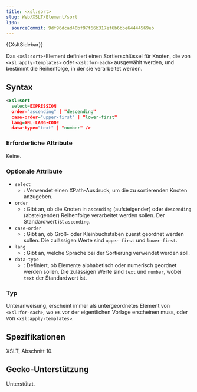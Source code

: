 ```yaml
---
title: <xsl:sort>
slug: Web/XSLT/Element/sort
l10n:
  sourceCommit: 9df96dcad40bf97f66b317ef6b6bbe64444569eb
---
```


{{XsltSidebar}}

Das `<xsl:sort>`-Element definiert einen Sortierschlüssel für Knoten, die von `<xsl:apply-templates>` oder `<xsl:for-each>` ausgewählt werden, und bestimmt die Reihenfolge, in der sie verarbeitet werden.

## Syntax

```xml
<xsl:sort
  select=EXPRESSION
  order="ascending" | "descending"
  case-order="upper-first" | "lower-first"
  lang=XML:LANG-CODE
  data-type="text" | "number" />
```

### Erforderliche Attribute

Keine.

### Optionale Attribute

- `select`
  - : Verwendet einen XPath-Ausdruck, um die zu sortierenden Knoten anzugeben.
- `order`
  - : Gibt an, ob die Knoten in `ascending` (aufsteigender) oder `descending` (absteigender) Reihenfolge verarbeitet werden sollen. Der Standardwert ist `ascending`.
- `case-order`
  - : Gibt an, ob Groß- oder Kleinbuchstaben zuerst geordnet werden sollen. Die zulässigen Werte sind `upper-first` und `lower-first`.
- `lang`
  - : Gibt an, welche Sprache bei der Sortierung verwendet werden soll.
- `data-type`
  - : Definiert, ob Elemente alphabetisch oder numerisch geordnet werden sollen. Die zulässigen Werte sind `text` und `number`, wobei `text` der Standardwert ist.

### Typ

Unteranweisung, erscheint immer als untergeordnetes Element von `<xsl:for-each>`, wo es vor der eigentlichen Vorlage erscheinen muss, oder von `<xsl:apply-templates>`.

## Spezifikationen

XSLT, Abschnitt 10.

## Gecko-Unterstützung

Unterstützt.
